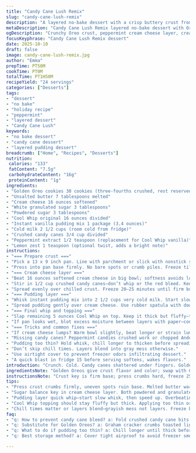 ```yaml
---
title: "Candy Cane Lush Remix"
slug: "candy-cane-lush-remix"
description: "A layered no-bake dessert with a crisp buttery crust from crushed Golden Oreos, a tangy cream cheese and Cool Whip blend, crushed candy canes for crunch and subtle peppermint pop, creamy pudding layer, and a final whipped topping sprinkled with minty candy bits. Prep involves chilling, freezing, precise folding to keep colors and textures distinct. Sweet, creamy, crunchy, cold. Great for holidays or any time you need bright dessert with a little twist. Substitutes and tweaks included for flavor and texture variety or pantry shortfalls."
metaDescription: "Candy Cane Lush Remix layered no-bake dessert with Oreo crust, tangy cream cheese, peppermint punch, creamy pudding, and whipped topping. Chill, freeze, fold layers carefully."
ogDescription: "Crunchy Oreo crust, peppermint cream cheese layer, creamy pudding, topped with whipped Cool Whip and candy cane crunch. Chill and freeze for vivid layers."
focusKeyphrase: "Candy Cane Lush Remix dessert"
date: 2025-10-10
draft: false
image: candy-cane-lush-remix.jpg
author: "Emma"
prepTime: PT50M
cookTime: PT0M
totalTime: PT1H50M
recipeYield: "24 servings"
categories: ["Desserts"]
tags:
- "dessert"
- "no bake"
- "holiday recipe"
- "peppermint"
- "layered dessert"
- "Candy Cane Lush"
keywords:
- "no bake dessert"
- "candy cane dessert"
- "layered pudding dessert"
breadcrumb: ["Home", "Recipes", "Desserts"]
nutrition: 
 calories: "133"
 fatContent: "7.5g"
 carbohydrateContent: "16g"
 proteinContent: "1g"
ingredients:
- "Golden Oreo cookies 30 cookies (three-fourths crushed, rest reserved)"
- "Unsalted butter 7 tablespoons melted"
- "Cream cheese 16 ounces softened"
- "White granulated sugar 3 tablespoons"
- "Powdered sugar 3 tablespoons"
- "Cool Whip original 16 ounces divided"
- "Instant vanilla pudding mix 1 package (3.4 ounces)"
- "Cold milk 2 1/2 cups (room cold from fridge)"
- "Crushed candy canes 3/4 cup divided"
- "Peppermint extract 1/2 teaspoon (replacement for Cool Whip vanilla)"
- "Lemon zest 1 teaspoon (optional twist, adds a bright note)"
instructions:
- "=== Prepare crust ==="
- "Pick a 13 x 9 inch pan. Line with parchment or slick with nonstick spray. Crush 22 Golden Oreos fine but not powdery. Mix crushed cookies with melted butter till doughy, presses solid."
- "Press into pan base firmly. No bare spots or crumb piles. Freeze till firm, around 25 minutes. This sets a stable shell to hold wet layers."
- "=== Cream cheese layer ==="
- "Beat 16 ounces softened cream cheese in big bowl; softness avoids lumps. Add sugars—both types—for balanced sweetness and smooth texture. Fold 11 ounces Cool Whip gently; overmix fluffs air but ruins texture consistency."
- "Stir in 1/2 cup crushed candy canes—don’t whip or the red bleed. Keep it chunky for surprise mint pops. Add peppermint extract here instead of vanilla in Cool Whip. Optional zest tosses brightness."
- "Spread evenly over chilled crust. Freeze 20–25 minutes until firm but not rock-hard. This keeps layers distinct during pudding application."
- "=== Pudding layer ==="
- "Whisk instant pudding mix into 2 1/2 cups very cold milk. Start slow, then crank speed until it thickens; looks satiny, coats back of spoon—don’t overbeat or it curdles."
- "Spread pudding gently over cream cheese. Use rubber spatula with downward strokes to avoid tearing layer beneath. Back to freezer for 15 minutes; puddings firm up quick but freeze sets them for clean cutting."
- "=== Final whip and topping ==="
- "Slap remaining 5 ounces Cool Whip on top. Keep it thick but fluffy—too heavy and layers collapse. Sprinkle last 1/4 cup candy canes, crushed but chunky for texture contrast. Freeze or chill until needed. Serve cold; slicing needs a hot knife and quick strokes."
- "If pan looks wet, blot excess moisture between layers with paper—condensation kills crisp crust."
- "=== Tricks and common fixes ==="
- "If cream cheese lumps? Warm bowl slightly, beat longer or strain lumps if stubborn. No Cool Whip? Use homemade whipped cream with stabilizer or cream cheese icing thinned slightly."
- "Missing candy canes? Peppermint candies crushed work or chopped Andes mints but skip pink bleed advice."
- "Pudding too thin? Hold whisk, chill longer to thicken before spreading. Crust too soft? Bake crumbs 5 minutes, cool, then press."
- "Don’t skip chill times. Layers blend into gray mess otherwise."
- "Use airtight cover to prevent freezer odors infiltrating dessert."
- "A quick blast in fridge 15 before serving softens, wakes flavors."
introduction: "Crunch. Cold. Candy canes shattered under fingers. Golden Oreos crushed coarse, not dusted fine — texture matters, I learned the hard way. Butter melts warm, sticky-smooth, holds crumbs in place under palm’s press. Cream cheese layer? Soft, just shy of melting. Mix white sugar and powder, fold in Cool Whip—don’t whip or it gets airy and odd. Candy canes give bite but if mixed too much, pink seeps in, looks like a kid’s birthday gone wrong. Vanilla swapped for peppermint extract, bright, sharp, seasonally naughty. Pudding thickens quick—caution, stir too long, it gets gluey. Chill, freeze, repeat layers, guard against watery mess from condensation. Final Cool Whip cap, crushed candy sprinkle—serves 24 slices if you’re careful. Serve icy or partially thawed. Learned it’s all about timing—layers set firmly, clean cuts, distinct flavors pop. Let’s turn holiday leftovers into something more interesting."
ingredientsNote: "Golden Oreos give crust flavor and color; swap with Graham cracker crumbs toasted lightly or gluten-free cookie crumbs for variation. Butter binds crumbs; melted should be warm not hot to avoid soggy crust. Cream cheese softened to room temp ensures lumps vanish. Sugars balance tang and sweetness; add honey or maple syrup for twist but reduce overall sugar a touch. Cool Whip chosen for stability, easy folding; fresh whipped cream possible but fragile unless stabilizer added. Instant pudding simpler than homemade but not as fresh — homemade pudding or pastry cream thicker, richer, but timing trickier. Candy canes crushed for sharp peppermint crunch; sub with peppermint baking chips or crushed peppermint brittle. Peppermint extract stronger than vanilla; adjust carefully. Lemon zest odd but adds lift, counters richness. Milk cold for pudding to set thick, don’t skip. Keep ingredients cold or at room temp depending on stage; warmth ruins texture layers. Store leftovers tightly wrapped to avoid fridge moisture softening crust."
instructionsNote: "Crust key is firm base; press crumbs hard, freeze 25 minutes minimum. Skipping freeze and layering wet mixtures causes crust sogginess. Cream cheese sugar fold—slow, patient mixing keeps texture creamy not fluffy. Candy canes folded in gently stops pink streaking, maintains crunch. Chill layers between steps; signs of readiness are firm edges and no shine from pooling moisture. Pudding beaten thick but not broken, texture velvety, spreads evenly without sinking. Spread layers with light downward spatula strokes—heavy pressure scrambles layers. Freeze intervals ensure layers won’t slide or color bleed together; 20-25 minutes optimal, not arbitrary. Final Cool Whip smear keeps dessert light—too thick weighs down, slides. Sprinkle candy cane topping immediately; sugar melts fast in fridge, dulling crunch. Use sharp knife preheated under hot water, wiped dry for neat slices. Avoid overhandling cake to keep layers intact. Transport in cold container to retain shape and textures."
tips:
- "Press crust crumbs firmly, uneven spots ruin base. Melted butter warm not hot or crust sogginess creeps in. Freeze crust till solid; less than 25 minutes, layer slips later. Paper towel blot moisture between layers if pan sweats in freezer. Thickness matters for cutting ease; thicker crust keeps whole slices."
- "Sugar balance key in cream cheese layer. Both powdered and granulated, mixes tang and sweet. Folding Cool Whip carefully avoids fluff, keeps density consistent. Candy cane fold-in, gentle, chunky bits for crunch, pink bleed ruins look and texture. Peppermint extract stronger than vanilla, add slowly; too much sharp."
- "Pudding layer quick whip—start slow whisk, then speed up. Overbeating turns gluey, clumpy—texture fails. Cold milk crucial for thick pudding; room temp or warm prevents set. Spread with downward spatula strokes, avoid scratching cream cheese layer. Freeze pudding 15 minutes before topping."
- "Cool Whip topping should stay fluffy but thick. Applying too thin or too heavy makes layers collapse or slide. Sprinkle crushed candy cane chunks last, big pieces retain crunch; fine crumbs melt fast in fridge dulling texture. Use hot knife dipped in water wiped dry for clean cuts."
- "Chill times matter or layers blend—grayish mess not layers. Freeze between layers till firm, edges dull, no shine from pooling moisture. If lumps appear in cream cheese, warm bowl slightly, strain or beat longer. If crust soft, bake crumbs 5 minutes, cool then press for sturdiness."
faq:
- "q: How to prevent candy cane bleed? a: Fold crushed candy cane bits gently into cream cheese. Avoid whipping or stirring hard. Keep chunky pieces. Pink streak happens if mixed too much or crushed fine. Use peppermint extract, no vanilla in Cool Whip for cleaner taste."
- "q: Substitute for Golden Oreos? a: Graham cracker crumbs toasted lightly work, or gluten-free cookie crumbs. Butter should be warm not hot. Press firmly, freeze to prevent sogginess. Toast crumbs 5 minutes before mixing. Texture and flavor vary but close enough."
- "q: What to do if pudding too thin? a: Chill longer until thick before spreading. Whisk slower but longer in cold milk. Avoid overbeating or hot milk. Keep ingredients cold. Alternative is homemade pudding or pastry cream but timing trickier and thicker."
- "q: Best storage method? a: Cover tight airproof to avoid freezer smells. Freeze or fridge OK but chill times affect texture. Let soften briefly in fridge before serving. Frozen too hard, fridge softens flavors but watch condensation—blot moisture between layers if needed."

---
```


